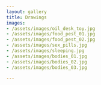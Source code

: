 ```yaml
---
layout: gallery
title: Drawings
images:
- /assets/images/oil_desk_toy.jpg
- /assets/images/food_pest_01.jpg
- /assets/images/food_pest_02.jpg
- /assets/images/sex_pills.jpg
- /assets/images/sleeping.jpg
- /assets/images/bodies_01.jpg
- /assets/images/bodies_02.jpg
- /assets/images/bodies_03.jpg

---
```

